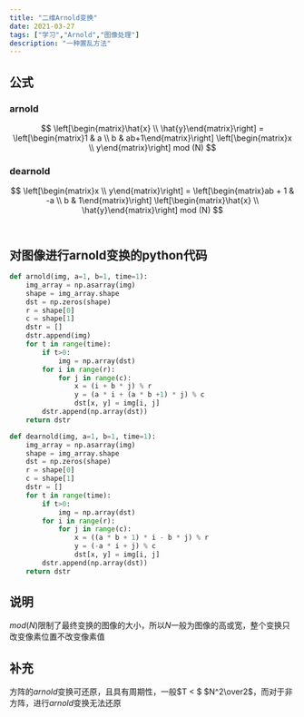 ```yaml
---
title: "二维Arnold变换"
date: 2021-03-27
tags: ["学习","Arnold","图像处理"]
description: "一种置乱方法"
---
```


## 公式

### arnold

$$
\left[\begin{matrix}\hat{x} \\ \hat{y}\end{matrix}\right]  =  
\left[\begin{matrix}1 & a \\ b & ab+1\end{matrix}\right] \left[\begin{matrix}x \\ y\end{matrix}\right] mod (N)
$$

### dearnold

$$
\left[\begin{matrix}x \\ y\end{matrix}\right]  =  
\left[\begin{matrix}ab + 1 & -a \\ b & 1\end{matrix}\right] \left[\begin{matrix}\hat{x} \\ \hat{y}\end{matrix}\right] mod (N)
$$
&nbsp;
&nbsp;

## 对图像进行arnold变换的python代码

```python
def arnold(img, a=1, b=1, time=1):
    img_array = np.asarray(img)
    shape = img_array.shape
    dst = np.zeros(shape)
    r = shape[0]
    c = shape[1]
    dstr = []
    dstr.append(img)
    for t in range(time):
        if t>0:
            img = np.array(dst)
        for i in range(r):
            for j in range(c):
                x = (i + b * j) % r
                y = (a * i + (a * b +1) * j) % c
                dst[x, y] = img[i, j]
        dstr.append(np.array(dst))
    return dstr

def dearnold(img, a=1, b=1, time=1):
    img_array = np.asarray(img)
    shape = img_array.shape
    dst = np.zeros(shape)
    r = shape[0]
    c = shape[1]
    dstr = []
    for t in range(time):
        if t>0:
            img = np.array(dst)
        for i in range(r):
            for j in range(c):
                x = ((a * b + 1) * i - b * j) % r
                y = (-a * i + j) % c
                dst[x, y] = img[i, j]
        dstr.append(np.array(dst))
    return dstr

```

## 说明

$mod(N)$限制了最终变换的图像的大小，所以$N$一般为图像的高或宽，整个变换只改变像素位置不改变像素值

## 补充

方阵的$arnold$变换可还原，且具有周期性，一般$T < $ $N^2\over2$，而对于非方阵，进行$arnold$变换无法还原
